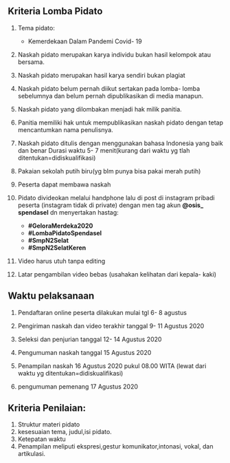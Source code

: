 ## Kriteria Lomba Pidato

1. Tema pidato:
    - Kemerdekaan Dalam Pandemi Covid- 19
2. Naskah pidato merupakan karya individu bukan hasil kelompok atau bersama.

3. Naskah pidato merupakan hasil karya sendiri bukan plagiat

4. Naskah pidato belum pernah diikut sertakan pada lomba- lomba sebelumnya dan belum pernah dipublikasikan di media manapun.

5. Naskah pidato yang dilombakan menjadi hak milik panitia.

6. Panitia memiliki hak untuk mempublikasikan naskah pidato dengan tetap mencantumkan nama penulisnya.
7. Naskah pidato ditulis dengan menggunakan bahasa Indonesia yang baik dan benar Durasi waktu 5- 7 menit(kurang dari waktu yg tlah ditentukan=didiskualifikasi)

8. Pakaian sekolah putih biru(yg blm punya bisa pakai merah putih)

9. Peserta dapat membawa naskah

10. Pidato divideokan melalui handphone lalu di post di instagram pribadi peserta (instagram tidak di private) dengan men tag akun **@osis_ spendasel** dn menyertakan hastag:
       - **#GeloraMerdeka2020**
       - **#LombaPidatoSpendasel** 
       - **#SmpN2Selat**
       - **#SmpN2SelatKeren**
11. Video harus utuh tanpa editing
12. Latar pengambilan video bebas (usahakan kelihatan dari kepala- kaki)

## Waktu pelaksanaan

1. Pendaftaran online peserta dilakukan mulai tgl 6- 8 agustus

2. Pengiriman naskah dan video terakhir tanggal 9- 11 Agustus 2020

3. Seleksi dan penjurian tanggal 12- 14 Agustus 2020

4. Pengumuman naskah	tanggal 15 Agustus 2020

5. Penampilan naskah 16 Agustus 2020 pukul 08.00 WITA (lewat dari waktu yg ditentukan=didiskualifikasi)

6. pengumuman pemenang 17 Agustus 2020 

## Kriteria Penilaian:
1. Struktur materi pidato
2. kesesuaian tema, judul,isi pidato.
3. Ketepatan waktu
4. Penampilan meliputi ekspresi,gestur komunikator,intonasi, vokal, dan artikulasi.
